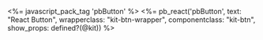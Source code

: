 
<%= javascript_pack_tag 'pbButton' %>
<%= pb_react('pbButton', text: "React Button", wrapperclass: "kit-btn-wrapper", componentclass: "kit-btn", show_props: defined?(@kit)) %>

